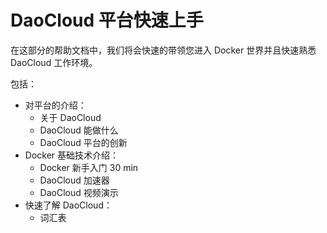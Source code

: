 # DaoCloud 平台快速上手

在这部分的帮助文档中，我们将会快速的带领您进入 Docker 世界并且快速熟悉 DaoCloud 工作环境。

<!-- TODO: 重建新手导引部分 -->

包括：
  * 对平台的介绍：
    - 关于 DaoCloud
    - DaoCloud 能做什么
    - DaoCloud 平台的创新
  * Docker 基础技术介绍：
    - Docker 新手入门 30 min
    - DaoCloud 加速器
    - DaoCloud 视频演示
  * 快速了解 DaoCloud：
    - 词汇表
